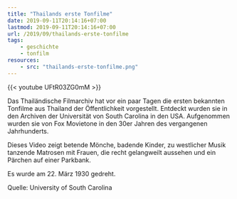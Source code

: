 ```yaml
---
title: "Thailands erste Tonfilme"
date: 2019-09-11T20:14:16+07:00
lastmod: 2019-09-11T20:14:16+07:00
url: /2019/09/thailands-erste-tonfilme
tags:
    - geschichte
    - tonfilm
resources:
    - src: "thailands-erste-tonfilme.png"
---
```


{{< youtube UFtR03ZG0mM >}}

Das Thail&auml;ndische Filmarchiv hat vor ein paar Tagen die ersten bekannten Tonfilme aus Thailand der &Ouml;ffentlichkeit vorgestellt. Entdeckt wurden sie in den Archiven der Universit&auml;t von South Carolina in den USA. Aufgenommen wurden sie von Fox Movietone in den 30er Jahren des vergangenen Jahrhunderts. 

Dieses Video zeigt betende M&ouml;nche, badende Kinder, zu westlicher Musik tanzende Matrosen mit Frauen, die recht gelangweilt aussehen und ein P&auml;rchen auf einer Parkbank. 

Es wurde am 22. M&auml;rz 1930 gedreht.

Quelle: University of South Carolina